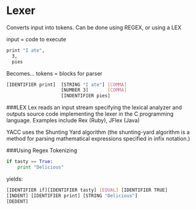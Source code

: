# Lexer

Converts input into tokens. Can be done using REGEX, or using a LEX

input = code to execute
```bash linenos
print "I ate",
  3,
  pies
```
Becomes...
tokens = blocks for parser
```bash
[IDENTIFIER print]  [STRING "I ate"] [COMMA]
                    [NUMBER 3]       [COMMA]
                    [INDENTIFIER pies]
```

###LEX
Lex reads an input stream specifying the lexical analyzer and outputs source code implementing the lexer in the C programming language.
Examples include Rex (Ruby), JFlex (Java)

YACC uses the Shunting Yard algorithm (the shunting-yard algorithm is a method for parsing mathematical expressions specified in infix notation.)

###Using Regex
Tokenizing
```python
if tasty == True:
    print "Delicious"
```
yields:
```bash
[IDENTIFIER if][IDENTIFIER tasty] [EQUAL] [IDENTIFIER TRUE]
[INDENT] [IDENTIFIER print] [STRING "Delicious"]
[DEDENT]
```


